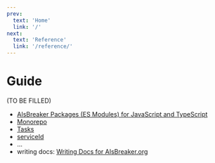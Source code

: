 ```yaml
---
prev:
  text: 'Home'
  link: '/'
next:
  text: 'Reference'
  link: '/reference/'
---
```


Guide
=====


(TO BE FILLED)

- [AIsBreaker Packages (ES Modules) for JavaScript and TypeScript](./aisbreaker-packages.md)
- [Monorepo](./monorepo.md)
- [Tasks](./tasks.md)
- [serviceId](./serviceId.md)
- ...
- writing docs: [Writing Docs for AIsBreaker.org](./writing-docs/)



